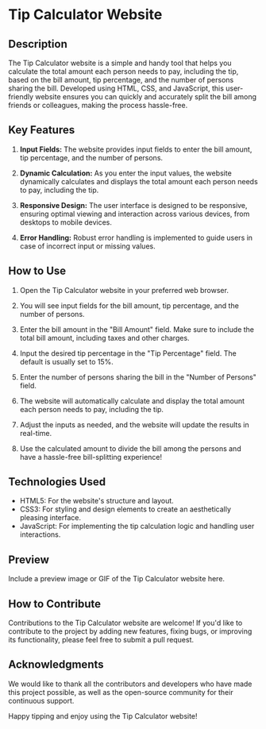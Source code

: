 # Tip Calculator Website

## Description

The Tip Calculator website is a simple and handy tool that helps you calculate the total amount each person needs to pay, including the tip, based on the bill amount, tip percentage, and the number of persons sharing the bill. Developed using HTML, CSS, and JavaScript, this user-friendly website ensures you can quickly and accurately split the bill among friends or colleagues, making the process hassle-free.

## Key Features

1. **Input Fields:** The website provides input fields to enter the bill amount, tip percentage, and the number of persons.

2. **Dynamic Calculation:** As you enter the input values, the website dynamically calculates and displays the total amount each person needs to pay, including the tip.

3. **Responsive Design:** The user interface is designed to be responsive, ensuring optimal viewing and interaction across various devices, from desktops to mobile devices.

4. **Error Handling:** Robust error handling is implemented to guide users in case of incorrect input or missing values.

## How to Use

1. Open the Tip Calculator website in your preferred web browser.

2. You will see input fields for the bill amount, tip percentage, and the number of persons.

3. Enter the bill amount in the "Bill Amount" field. Make sure to include the total bill amount, including taxes and other charges.

4. Input the desired tip percentage in the "Tip Percentage" field. The default is usually set to 15%.

5. Enter the number of persons sharing the bill in the "Number of Persons" field.

6. The website will automatically calculate and display the total amount each person needs to pay, including the tip.

7. Adjust the inputs as needed, and the website will update the results in real-time.

8. Use the calculated amount to divide the bill among the persons and have a hassle-free bill-splitting experience!

## Technologies Used

- HTML5: For the website's structure and layout.
- CSS3: For styling and design elements to create an aesthetically pleasing interface.
- JavaScript: For implementing the tip calculation logic and handling user interactions.

## Preview

Include a preview image or GIF of the Tip Calculator website here.

## How to Contribute

Contributions to the Tip Calculator website are welcome! If you'd like to contribute to the project by adding new features, fixing bugs, or improving its functionality, please feel free to submit a pull request.

## Acknowledgments

We would like to thank all the contributors and developers who have made this project possible, as well as the open-source community for their continuous support.

Happy tipping and enjoy using the Tip Calculator website!
